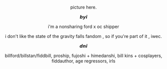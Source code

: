 <p align="center" width="100%"> picture here.
<p align="center" width="100%"> 𝙗𝙮𝙞
<p align="center" width="100%"> i'm a nonsharing ford x oc shipper
<p align="center" width="100%"> i don't like the state of the gravity falls fandom , so if you're part of it , iwec.

<p align="center" width="100%"> 𝙙𝙣𝙞
<p align="center" width="100%"> billford/billstan/fiddbill, proship, fujoshi + himedanshi, bill kins + cosplayers, fiddauthor, age regressors, irls
